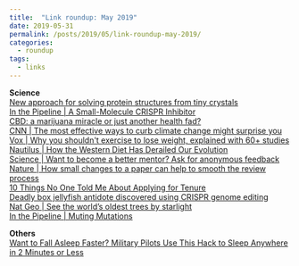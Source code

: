 ```yaml
---
title:  "Link roundup: May 2019"
date: 2019-05-31
permalink: /posts/2019/05/link-roundup-may-2019/
categories: 
  - roundup
tags:
  - links
---
```


**Science**  
[New approach for solving protein structures from tiny crystals](https://phys.org/news/2019-05-approach-protein-tiny-crystals.html)  
[In the Pipeline \| A Small-Molecule CRISPR Inhibitor](https://blogs.sciencemag.org/pipeline/archives/2019/05/07/a-small-molecule-crispr-inhibitor)  
[CBD: a marijuana miracle or just another health fad? ](https://www.theguardian.com/society/2019/may/05/cbd-a-marijuana-miracle-or-another-health-fad-cannabidiol-anxiety-epilepsy)  
[CNN \| The most effective ways to curb climate change might surprise you](https://edition.cnn.com/interactive/2019/04/specials/climate-change-solutions-quiz/)  
[Vox \| Why you shouldn't exercise to lose weight, explained with 60+ studies](https://getpocket.com/explore/item/why-you-shouldn-t-exercise-to-lose-weight-explained-with-60-studies)  
[Nautilus \| How the Western Diet Has Derailed Our Evolution](https://getpocket.com/explore/item/how-the-western-diet-has-derailed-our-evolution)   
[Science \| Want to become a better mentor? Ask for anonymous feedback](https://www.sciencemag.org/careers/2019/04/want-become-better-mentor-ask-anonymous-feedback)  
[Nature \| How small changes to a paper can help to smooth the review process](https://www.nature.com/articles/d41586-019-01431-z)  
[10 Things No One Told Me About Applying for Tenure](https://www.chronicle.com/article/10-Things-No-One-Told-Me-About/246187)  
[Deadly box jellyfish antidote discovered using CRISPR genome editing](https://phys.org/news/2019-04-deadly-jellyfish-antidote-crispr-genome.html)  
[Nat Geo \| See the world’s oldest trees by starlight](https://www.nationalgeographic.com/science/2019/04/diamond-nights_beth-moon/)  
[In the Pipeline \| Muting Mutations](https://blogs.sciencemag.org/pipeline/archives/2019/04/30/muting-mutations)  
  
**Others**  
[Want to Fall Asleep Faster? Military Pilots Use This Hack to Sleep Anywhere in 2 Minutes or Less](https://www.inc.com/melanie-curtin/want-to-fall-asleep-faster-combat-pilots-use-this-hack-to-get-to-sleep-in-2-minutes-or-less.html)  
